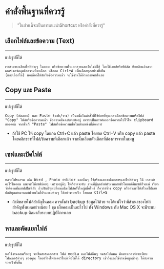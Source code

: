 # คำสั่งพื้นฐานที่ควรรู้

>"ในส่วนนี้จะเป็นการแนะนำShortcut หรือคำสั่งที่ควรรู้"


## เลือกไฟล์และข้อความ (Text) 
---
แปะรูปก็ได้
    
    เราสามารถเลือกไฟล์ต่างๆ ในคอม หรือข้อความในเอกสารและเว็บไซต์ได้ โดยใช้เมาส์หรือคีย์ลัด คือคลิกแล้วลากเคอร์เซอร์คลุมข้อความที่จะเลือก หรือกด Ctrl+A เพื่อเลือกทุกอย่างที่เห็น
    (และเลือกได้) พอเลือกไฟล์หรือข้อความแล้ว จะใช้งานได้อีกหลายคำสั่งเลย


## Copy และ Paste
--- 
แปะรูปก็ได้

    Copy (คัดลอก) และ Paste (แปะ/วาง) เป็นหนึ่งในคำสั่งที่ใช้บ่อยที่สุดเวลาเลือกข้อความหรือไฟล์ "Copy" ไฟล์หรือข้อความแล้ว ข้อความต้นฉบับจะยังอยู่ เพราะเป็นการคัดลอกข้อความไปไว้ใน clipboard ของคอม จากนั้นก็ "Paste" ไฟล์หรือข้อความนั้นในตำแหน่งที่ต้องการ
    
- ถ้าใช้ PC ให้ copy โดยกด Ctrl+C แล้ว paste โดยกด Ctrl+V หรือ copy แล้ว paste โดยคลิกขวาที่ไฟล์/ข้อความที่เลือกแล้ว จากนั้นเลือกตัวเลือกที่ต้องการจากในเมนู

## เซฟและเปิดไฟล์
--- 
แปะรูปก็ได้
    
    หลายโปรแกรม เช่น Word , Photo editor และอื่นๆ ใช้สร้างและเซฟเอกสารและไฟล์ต่างๆ ได้ เวลาทำอะไรในคอม แนะนำให้เซฟบ่อยๆ เพราะอยู่ดีๆ ไฟก็อาจจะดับ งานที่สู้อุตส่าห์ทำมาหลายชั่วโมงแต่ลืมเซฟก็จบเห่ เรียกว่าต้องหมั่นเซฟเป็นนิสัย ถ้าปรับปรุงเปลี่ยนแปลงไฟล์ครั้งใหญ่เมื่อไหร่ ก็ควรสร้าง copy หรือสำเนาไฟล์ใหม่ไปเลย ปกติคุณสามารถเซฟงานในโปรแกรมต่างๆ ได้อย่างรวดเร็ว โดยกด Ctrl+S 

- ถ้ามีหลายไฟล์สำคัญในคอม ควรตั้งค่า backup ข้อมูลไว้ด้วย จะได้แน่ใจว่ามีสำเนาของไฟล์สำคัญทั้งหมดอย่างน้อย 1 ชุด เผื่อคอมเป็นอะไรไป ทั้ง Windows กับ Mac OS X จะมีระบบ backup ติดมากับระบบปฏิบัติการเลย

## หาและคัดแยกไฟล์
---
แปะรูปก็ได้

    พอใช้งานคอมเรื่อยๆ จะเริ่มสะสมเอกสาร ไฟล์ media และไฟล์อื่นๆ จนรกไปหมด ต้องหาเวลาจัดระเบียบโฟลเดอร์ต่างๆ ของคุณ โดยสร้างโฟลเดอร์ใหม่เพื่อให้ได้ directory เข้าถึงและใช้งานข้อมูลต่างๆ ได้สะดวกรวดเร็วยิ่งขึ้น